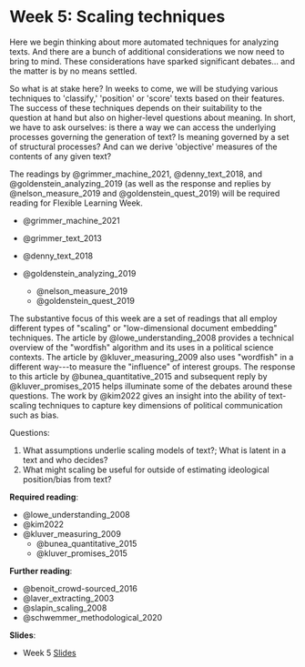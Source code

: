 # Week 5: Scaling techniques

Here we begin thinking about more automated techniques for analyzing texts. And there are a bunch of additional considerations we now need to bring to mind. These considerations have sparked significant debates... and the matter is by no means settled.

So what is at stake here? In weeks to come, we will be studying various techniques to 'classify,' 'position' or 'score' texts based on their features. The success of these techniques depends on their suitability to the question at hand but also on higher-level questions about meaning. In short, we have to ask ourselves: is there a way we can access the underlying processes governing the generation of text? Is meaning governed by a set of structural processes? And can we derive 'objective' measures of the contents of any given text?

The readings by @grimmer_machine_2021, @denny_text_2018, and @goldenstein_analyzing_2019 (as well as the response and replies by @nelson_measure_2019 and @goldenstein_quest_2019) will be required reading for Flexible Learning Week.

-   @grimmer_machine_2021

-   @grimmer_text_2013

-   @denny_text_2018

-   @goldenstein_analyzing_2019

    -   @nelson_measure_2019
    -   @goldenstein_quest_2019

The substantive focus of this week are a set of readings that all employ different types of "scaling" or "low-dimensional document embedding" techniques. The article by @lowe_understanding_2008 provides a technical overview of the "wordfish" algorithm and its uses in a political science contexts. The article by @kluver_measuring_2009 also uses "wordfish" in a different way---to measure the "influence" of interest groups. The response to this article by @bunea_quantitative_2015 and subsequent reply by @kluver_promises_2015 helps illuminate some of the debates around these questions. The work by @kim2022 gives an insight into the ability of text-scaling techniques to capture key dimensions of political communication such as bias.

Questions:

1.  What assumptions underlie scaling models of text?; What is latent in a text and who decides?
2.  What might scaling be useful for outside of estimating ideological position/bias from text?

**Required reading**:

-   @lowe_understanding_2008
-   @kim2022
-   @kluver_measuring_2009
    -   @bunea_quantitative_2015
    -   @kluver_promises_2015

**Further reading**:

-   @benoit_crowd-sourced_2016
-   @laver_extracting_2003
-   @slapin_scaling_2008
-   @schwemmer_methodological_2020

**Slides**:

-   Week 5 [Slides](https://docs.google.com/presentation/d/1oG0JBlnRaOZ1kJIkzM13kmEpM1R29mFE_50QAZnv0bQ/edit?usp=sharing)
